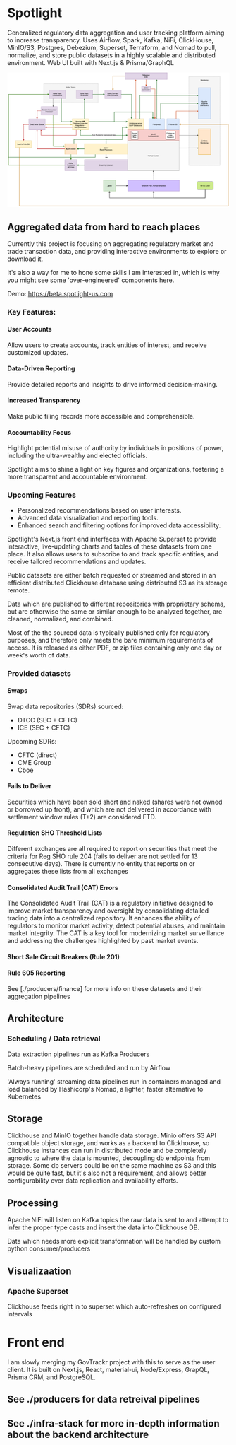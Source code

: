 # Spotlight 

Generalized regulatory data aggregation and user tracking platform aiming to increase transparency. Uses Airflow, Spark, Kafka, NiFi, ClickHouse, MinIO/S3, Postgres, Debezium, Superset, Terraform, and Nomad to pull, normalize, and store public datasets in a highly scalable and distributed environment. Web UI built with Next.js & Prisma/GraphQL

![Diagram](./architecture.drawio.png)
## Aggregated data from hard to reach places

Currently this project is focusing on aggregating regulatory market and trade transaction data, and providing interactive environments to explore or download it.

It's also a way for me to hone some skills I am interested in, which is why you might see some 'over-engineered' components here. 

Demo: https://beta.spotlight-us.com

### Key Features:

#### User Accounts
Allow users to create accounts, track entities of interest, and receive customized updates.

#### Data-Driven Reporting
Provide detailed reports and insights to drive informed decision-making.

#### Increased Transparency
Make public filing records more accessible and comprehensible.

#### Accountability Focus
Highlight potential misuse of authority by individuals in positions of power, including the ultra-wealthy and elected officials.

Spotlight aims to shine a light on key figures and organizations, fostering a more transparent and accountable environment.

### Upcoming Features

- Personalized recommendations based on user interests.
- Advanced data visualization and reporting tools.
- Enhanced search and filtering options for improved data accessibility.


Spotlight's Next.js front end interfaces with Apache Superset to provide interactive, live-updating charts and tables of these datasets from one place. It also allows users to subscribe to and track specific entities, and receive tailored recommendations and updates.

Public datasets are either batch requested or streamed and stored in an efficient distributed Clickhouse database using distributed S3 as its storage remote. 

Data which are published to different repositories with proprietary schema, but are otherwise the same or similar enough to be analyzed together, are cleaned, normalized, and combined. 

Most of the the sourced data is typically published only for regulatory purposes, and therefore only meets the bare minimum requirements of access. It is released as either PDF, or zip files containing only one day or week's worth of data. 


### Provided datasets 
#### Swaps
Swap data repositories (SDRs) sourced: 
- DTCC (SEC + CFTC)
- ICE (SEC + CFTC) 

Upcoming SDRs:
- CFTC (direct)
- CME Group
- Cboe

#### Fails to Deliver
Securities which have been sold short and naked (shares were not owned or borrowed up front), and which are not delivered in accordance with settlement window rules (T+2) are considered FTD.

#### Regulation SHO Threshold Lists
Different exchanges are all required to report on securities that meet the criteria for Reg SHO rule 204 (fails to deliver are not settled for 13 consecutive days). There is currently no entity that reports on or aggregates these lists from all exchanges

#### Consolidated Audit Trail (CAT) Errors
The Consolidated Audit Trail (CAT) is a regulatory initiative designed to improve market transparency and oversight by consolidating detailed trading data into a centralized repository. It enhances the ability of regulators to monitor market activity, detect potential abuses, and maintain market integrity. The CAT is a key tool for modernizing market surveillance and addressing the challenges highlighted by past market events.


#### Short Sale Circuit Breakers (Rule 201)


#### Rule 605 Reporting


See [./producers/finance] for more info on these datasets and their aggregation pipelines



## Architecture

### Scheduling / Data retrieval
Data extraction pipelines run as Kafka Producers

Batch-heavy pipelines are scheduled and run by Airflow

'Always running' streaming data pipelines run in containers managed and load balanced by Hashicorp's Nomad, a lighter, faster alternative to Kubernetes

## Storage
Clickhouse and MinIO together handle data storage. Minio offers S3 API compatible object storage, and works as a backend to Clickhouse, so Clickhouse instances can run in distributed mode and be completely agnostic to where the data is mounted, decoupling db endpoints from storage. Some db servers could be on the same machine as S3 and this would be quite fast, but it's also not a requirement, and allows better configurability over data replication and availability efforts. 

## Processing
Apache NiFi will listen on Kafka topics the raw data is sent to and attempt to infer the proper type casts and insert the data into Clickhouse DB.

Data which needs more explicit transformation will be handled by custom python consumer/producers


## Visualizaation
### Apache Superset
Clickhouse feeds right in to superset which auto-refreshes on configured intervals


# Front end

I am slowly merging my GovTrackr project with this to serve as the user client. It is built on Next.js, React, material-ui, Node/Express, GrapQL, Prisma CRM, and PostgreSQL. 

## See ./producers for data retreival pipelines

## See ./infra-stack for more in-depth information about the backend architecture
